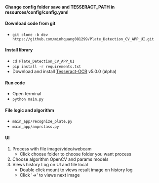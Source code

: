 
#### Change config folder save and TESSERACT_PATH in resources/config/config.yaml
#### Download code from git
  - `git clone -b dev https://github.com/minhquang081299/Plate_Detection_CV_APP_UI.git`
#### Install library
  - `cd Plate_Detection_CV_APP_UI` 
  - `pip install -r requirements.txt`
  - Download and install [Tesseract-OCR](https://tesseract-ocr.github.io/tessdoc/) v5.0.0 (alpha)
#### Run code
  - Open terminal
  - `python main.py`
#### File logic and algorithm
  - `main_app/recognize_plate.py`
  - `main_app/anprclass.py`
#### UI
1. Process with file image/video/webcam
   - Click choose folder to choose folder you want process
2. Choose algorithm OpenCV and params models
3. Views history Log on UI and file local
   - Double click mount to views result image on history log
   - Click '->' to views next image
